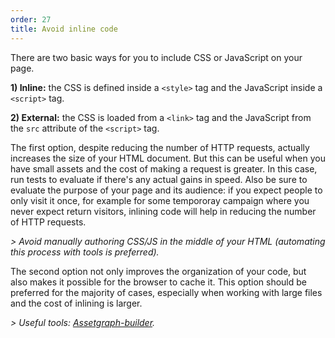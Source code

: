```yaml
---
order: 27
title: Avoid inline code
---
```


There are two basic ways for you to include CSS or JavaScript on your page.

**1) Inline:** the CSS is defined inside a `<style>` tag and the JavaScript inside a `<script>` tag.

**2) External:** the CSS is loaded from a `<link>` tag and the JavaScript from the `src` attribute of the `<script>` tag.

The first option, despite reducing the number of HTTP requests, actually increases the size of your HTML document. But this can be useful when you have small assets and the cost of making a request is greater. In this case, run tests to evaluate if there's any actual gains in speed. Also be sure to evaluate the purpose of your page and its audience: if you expect people to only visit it once, for example for some tempororay campaign where you never expect return visitors, inlining code will help in reducing the number of HTTP requests.

*> Avoid manually authoring CSS/JS in the middle of your HTML (automating this process with tools is preferred).*

The second option not only improves the organization of your code, but also makes it possible for the browser to cache it. This option should be preferred for the majority of cases, especially when working with large files and the cost of inlining is larger.

*> Useful tools: [Assetgraph-builder](https://github.com/One-com/assetgraph-builder).*
